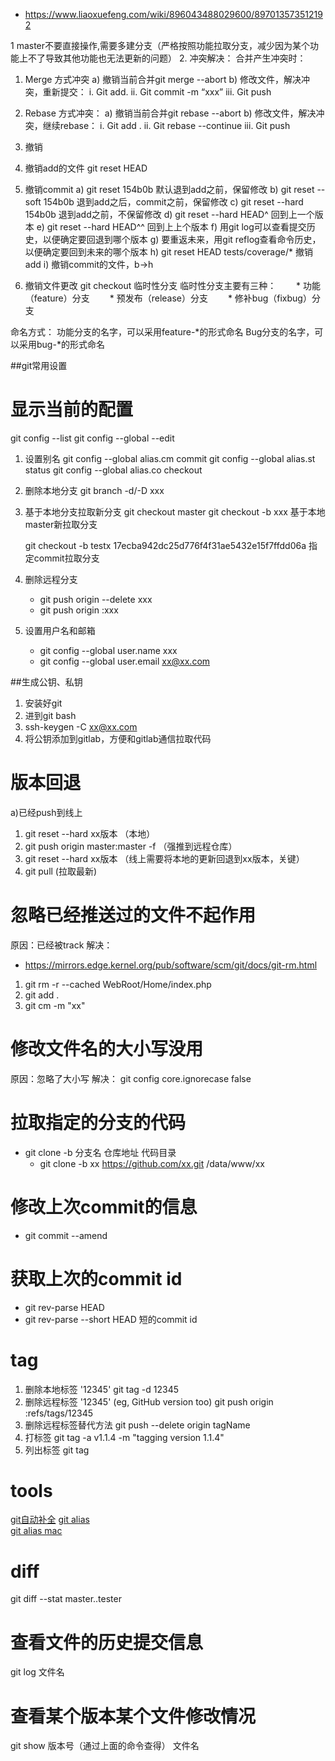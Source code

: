 -  https://www.liaoxuefeng.com/wiki/896043488029600/897013573512192 

1 master不要直接操作,需要多建分支（严格按照功能拉取分支，减少因为某个功能上不了导致其他功能也无法更新的问题）
2. 冲突解决：
合并产生冲突时：
1. Merge 方式冲突
a)	撤销当前合并git merge --abort
b)	修改文件，解决冲突，重新提交：
i.	Git add.
ii.	Git commit -m “xxx”
iii.	Git push

2. Rebase 方式冲突：
a)	撤销当前合并git rebase --abort
b)	修改文件，解决冲突，继续rebase：
i.	Git add .
ii.	Git rebase --continue
iii.	Git push

3. 撤销
1. 撤销add的文件 git reset HEAD <file>
2. 撤销commit
a)	git reset 154b0b 默认退到add之前，保留修改
b)	git reset --soft 154b0b 退到add之后，commit之前，保留修改
c)	git reset --hard 154b0b 退到add之前，不保留修改
d)  git reset --hard HEAD^ 回到上一个版本
e)  git reset --hard HEAD^^ 回到上上个版本
f)  用git log可以查看提交历史，以便确定要回退到哪个版本
g)  要重返未来，用git reflog查看命令历史，以便确定要回到未来的哪个版本
h)  git reset HEAD tests/coverage/* 撤销add
i)  撤销commit的文件，b->h 

3. 撤销文件更改 git checkout <file>
临时性分支
临时性分支主要有三种：
　　* 功能（feature）分支
　　* 预发布（release）分支
　　* 修补bug（fixbug）分支

命名方式：
功能分支的名字，可以采用feature-*的形式命名
Bug分支的名字，可以采用bug-*的形式命名


##git常用设置

# 显示当前的配置
git config --list
git config --global --edit

1. 设置别名
git config --global alias.cm commit
git config --global alias.st status
git config --global alias.co checkout

2. 删除本地分支 
   git branch -d/-D xxx
3. 基于本地分支拉取新分支
	git checkout master
	git checkout -b xxx 基于本地master新拉取分支
	
	git checkout -b testx 17ecba942dc25d776f4f31ae5432e15f7ffdd06a 指定commit拉取分支
4. 删除远程分支
   * git push origin --delete xxx
   * git push origin :xxx
   
5. 设置用户名和邮箱
   * git config --global  user.name xxx
   * git config --global  user.email xx@xx.com

##生成公钥、私钥
1. 安装好git
2. 进到git bash
3. ssh-keygen -C xx@xx.com
4. 将公钥添加到gitlab，方便和gitlab通信拉取代码



# 版本回退
a)已经push到线上
1. git reset --hard xx版本 （本地）
2. git push origin master:master -f （强推到远程仓库）
3. git reset --hard xx版本 （线上需要将本地的更新回退到xx版本，关键）
4. git pull (拉取最新)

# 忽略已经推送过的文件不起作用
原因：已经被track
解决：
  * https://mirrors.edge.kernel.org/pub/software/scm/git/docs/git-rm.html
1. git rm -r --cached WebRoot/Home/index.php
2. git add .
3. git cm -m "xx"

# 修改文件名的大小写没用
原因：忽略了大小写
解决：
git config core.ignorecase false


# 拉取指定的分支的代码
* git clone -b 分支名 仓库地址 代码目录
    * git clone -b xx https://github.com/xx.git /data/www/xx

# 修改上次commit的信息
* git commit --amend

# 获取上次的commit id
* git rev-parse HEAD
* git rev-parse --short HEAD 短的commit id

# tag
1) 删除本地标签 '12345'
    git tag -d 12345
2) 删除远程标签 '12345' (eg, GitHub version too)
    git push origin :refs/tags/12345
3) 删除远程标签替代方法
    git push --delete origin tagName
4) 打标签
    git tag -a v1.1.4 -m "tagging version 1.1.4"
5) 列出标签
    git tag

# tools
[git自动补全](../mac/git自动补全.md) 
[git alias](../linux/gitalias.md)  
[git alias mac](../mac/alias.md)  

# diff
git diff --stat master..tester

# 查看文件的历史提交信息
git log 文件名

# 查看某个版本某个文件修改情况
git show 版本号（通过上面的命令查得）  文件名

